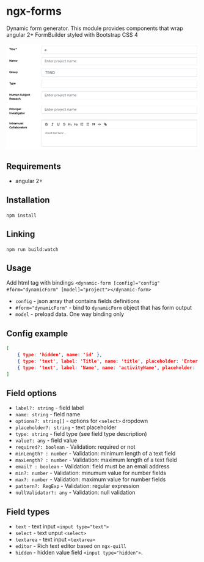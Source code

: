 # ngx-forms
Dynamic form generator. This module provides components that wrap angular 2+ FormBuilder styled with Bootstrap CSS 4

![Alt text](/readmess.png?raw=true "Optional Title")

## Requirements
-   angular 2+

## Installation
`npm install`

## Linking
`npm run build:watch`

## Usage
Add html tag with bindings
`<dynamic-form [config]="config" #form="dynamicForm" [model]="project"></dynamic-form>`
- `config` - json array that contains fields definitions
- `#form="dynamicForm"` - bind to `dynamicForm` object that has form output
- `model` - preload data. One way binding only

## Config example
```json
[
    { type: 'hidden', name: 'id' },
    { type: 'text', label: 'Title', name: 'title', placeholder: 'Enter project title', required: true, max: 14 },
    { type: 'text', label: 'Name', name: 'activityName', placeholder: 'Enter project name', minLength: 2, maxLength: 5 },
]
```

## Field options
- `label?: string` - field label
- `name: string` - field name
- `options?: string[]` - options for `<select>` dropdown
- `placeholder?: string` - text placeholder
- `type: string` - field type (see field type description)
- `value?: any` - field value
- `required?: boolean` - Validation: required or not
- `minLength? : number` - Validation: minimum length of a text field
- `maxLength? : number` - Validation: maximum length of a text field
- `email? : boolean` - Validation: field must be an email address
- `min?: number` - Validation: minumum value for number fields
- `max?: number` - Validation: maximum value for number fields
- `pattern?: RegExp` - Validation: regular expression
- `nullValidator?: any` - Validation: null validation

## Field types
- `text` - text input `<input type="text">`
- `select` - text unput `<select>`
- `textarea` - text input `<textarea>`
- `editor` - Rich text editor based on `ngx-quill`
- `hidden` - hidden value field `<input type="hidden">`.
